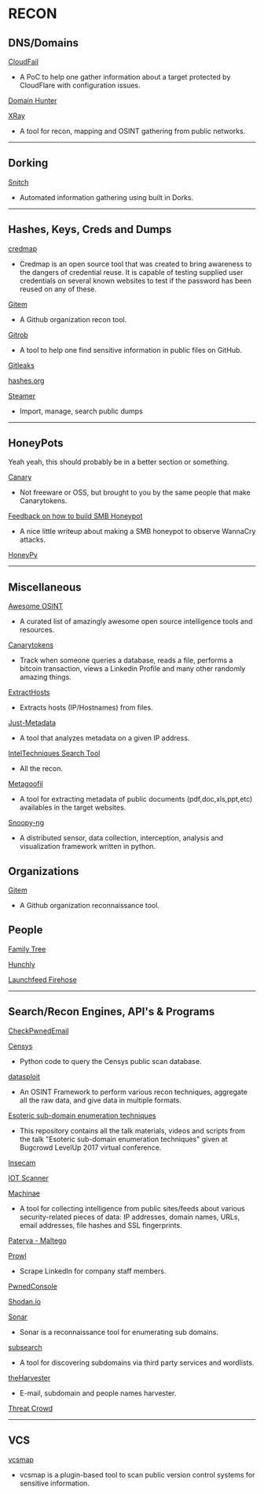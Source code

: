# RECON

## DNS/Domains

[CloudFail](https://github.com/m0rtem/CloudFail)

- A PoC to help one gather information about a target protected by CloudFlare with configuration issues.

[Domain Hunter](https://github.com/minisllc/domainhunter)

[XRay](https://github.com/evilsocket/xray)

- A tool for recon, mapping and OSINT gathering from public networks.

---

## Dorking

[Snitch](https://github.com/Smaash/snitch)

- Automated information gathering using built in Dorks.

---

## Hashes, Keys, Creds and Dumps

[credmap](https://github.com/lightos/credmap)

- Credmap is an open source tool that was created to bring awareness to the dangers of credential reuse. It is capable of testing supplied user credentials on several known websites to test if the password has been reused on any of these.

[Gitem](https://github.com/mschwager/gitem)

- A Github organization recon tool.

[Gitrob](https://github.com/michenriksen/gitrob)

- A tool to help one find sensitive information in public files on GitHub.

[Gitleaks](https://gitleaks.com/)

[hashes.org](https://hashes.org/public.php)

[Steamer](https://github.com/zxsecurity/steamer)

- Import, manage, search public dumps

---

## HoneyPots

Yeah yeah, this should probably be in a better section or something.

[Canary](https://canary.tools/)

- Not freeware or OSS, but brought to you by the same people that make Canarytokens.

[Feedback on how to build SMB Honeypot](https://benkowlab.blogspot.fr/2017/05/feedback-on-how-to-build-smb-honeypot.html)

- A nice little writeup about making a SMB honeypot to observe WannaCry attacks.

[HoneyPy](https://github.com/foospidy/HoneyPy/tree/master/loggers)

---

## Miscellaneous

[Awesome OSINT](https://github.com/jivoi/awesome-osint)

- A curated list of amazingly awesome open source intelligence tools and resources.

[Canarytokens](https://canarytokens.org/generate)

- Track when someone queries a database, reads a file, performs a bitcoin transaction, views a Linkedin Profile and many other randomly amazing things.

[ExtractHosts](https://github.com/bwall/ExtractHosts)

- Extracts hosts (IP/Hostnames) from files.

[Just-Metadata](https://github.com/ChrisTruncer/Just-Metadata)

- A tool that analyzes metadata on a given IP address.

[IntelTechniques Search Tool](https://inteltechniques.com/menu.html)

- All the recon.

[Metagoofil](https://github.com/laramies/metagoofil)

- A tool for extracting metadata of public documents (pdf,doc,xls,ppt,etc) availables in the target websites.

[Snoopy-ng](https://github.com/sensepost/snoopy-ng)

- A distributed sensor, data collection, interception, analysis and visualization framework written in python.

## Organizations

[Gitem](https://github.com/mschwager/gitem)

- A Github organization reconnaissance tool.

## People

[Family Tree](http://www.familytreenow.com/)

[Hunchly](https://hunch.ly/)

[Launchfeed Firehose](http://internetawacs.jesterscourt.cc/launchfeed-firehose.php)

---

## Search/Recon Engines, API's & Programs

[CheckPwnedEmail](https://github.com/Techno-Hwizrdry/checkpwnedemails)

[Censys](https://github.com/gelim/censys_)

- Python code to query the Censys public scan database.

[datasploit](https://github.com/DataSploit/datasploit)

- An OSINT Framework to perform various recon techniques, aggregate all the raw data, and give data in multiple formats.

[Esoteric sub-domain enumeration techniques](https://github.com/appsecco/bugcrowd-levelup-subdomain-enumeration)

- This repository contains all the talk materials, videos and scripts from the talk "Esoteric sub-domain enumeration techniques" given at Bugcrowd LevelUp 2017 virtual conference.

[Insecam](http://insecam.org/)

[IOT Scanner](http://iotscanner.bullguard.com/)

[Machinae](https://github.com/HurricaneLabs/machinae)

- A tool for collecting intelligence from public sites/feeds about various security-related pieces of data: IP addresses, domain names, URLs, email addresses, file hashes and SSL fingerprints.

[Paterva - Maltego](https://www.paterva.com/web7/index.php)

[Prowl](https://github.com/nettitude/Prowl)

- Scrape LinkedIn for company staff members.

[PwnedConsole](https://github.com/K0FIN/PwnedConsole)

[Shodan.io](https://www.shodan.io/)

[Sonar](https://github.com/jrozner/sonar)

- Sonar is a reconnaissance tool for enumerating sub domains.

[subsearch](https://github.com/gavia/subsearch)

- A tool for discovering subdomains via third party services and wordlists.

[theHarvester](https://github.com/laramies/theHarvester)

- E-mail, subdomain and people names harvester.

[Threat Crowd](https://threatcrowd.org/)

---

## VCS

[vcsmap](https://github.com/melvinsh/vcsmap)

- vcsmap is a plugin-based tool to scan public version control systems for sensitive information.
